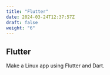 ```yaml
---
title: "Flutter"
date: 2024-03-24T12:37:57Z
draft: false
weight: "6"
---
```


## Flutter

Make a Linux app using Flutter and Dart.

